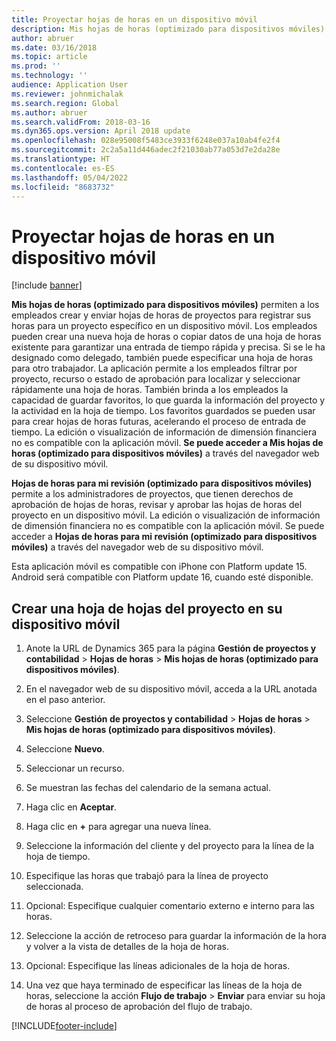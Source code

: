 ```yaml
---
title: Proyectar hojas de horas en un dispositivo móvil
description: Mis hojas de horas (optimizado para dispositivos móviles) permiten a los empleados crear y enviar hojas de horas de proyectos para registrar sus horas para un proyecto específico en un dispositivo móvil.
author: abruer
ms.date: 03/16/2018
ms.topic: article
ms.prod: ''
ms.technology: ''
audience: Application User
ms.reviewer: johnmichalak
ms.search.region: Global
ms.author: abruer
ms.search.validFrom: 2018-03-16
ms.dyn365.ops.version: April 2018 update
ms.openlocfilehash: 028e95008f5483ce3933f6248e037a10ab4fe2f4
ms.sourcegitcommit: 2c2a5a11d446adec2f21030ab77a053d7e2da28e
ms.translationtype: HT
ms.contentlocale: es-ES
ms.lasthandoff: 05/04/2022
ms.locfileid: "8683732"
---
```

# <a name="project-timesheets-on-a-mobile-device"></a>Proyectar hojas de horas en un dispositivo móvil

[!include [banner](../includes/banner.md)]

**Mis hojas de horas (optimizado para dispositivos móviles)** permiten a los empleados crear y enviar hojas de horas de proyectos para registrar sus horas para un proyecto específico en un dispositivo móvil. Los empleados pueden crear una nueva hoja de horas o copiar datos de una hoja de horas existente para garantizar una entrada de tiempo rápida y precisa. Si se le ha designado como delegado, también puede especificar una hoja de horas para otro trabajador. La aplicación permite a los empleados filtrar por proyecto, recurso o estado de aprobación para localizar y seleccionar rápidamente una hoja de horas. También brinda a los empleados la capacidad de guardar favoritos, lo que guarda la información del proyecto y la actividad en la hoja de tiempo. Los favoritos guardados se pueden usar para crear hojas de horas futuras, acelerando el proceso de entrada de tiempo. La edición o visualización de información de dimensión financiera no es compatible con la aplicación móvil. **Se puede acceder a Mis hojas de horas (optimizado para dispositivos móviles)** a través del navegador web de su dispositivo móvil.

**Hojas de horas para mi revisión (optimizado para dispositivos móviles)** permite a los administradores de proyectos, que tienen derechos de aprobación de hojas de horas, revisar y aprobar las hojas de horas del proyecto en un dispositivo móvil. La edición o visualización de información de dimensión financiera no es compatible con la aplicación móvil. Se puede acceder a **Hojas de horas para mi revisión (optimizado para dispositivos móviles)** a través del navegador web de su dispositivo móvil.

Esta aplicación móvil es compatible con iPhone con Platform update 15.
Android será compatible con Platform update 16, cuando esté disponible.

## <a name="create-a-project-timesheet-on-your-mobile-device"></a>Crear una hoja de hojas del proyecto en su dispositivo móvil

1.  Anote la URL de Dynamics 365 para la página **Gestión de proyectos y contabilidad** \> **Hojas de horas** \> **Mis hojas de horas (optimizado para dispositivos móviles)**.

2.  En el navegador web de su dispositivo móvil, acceda a la URL anotada en el paso anterior.
 
3.  Seleccione **Gestión de proyectos y contabilidad** \> **Hojas de horas** \> **Mis hojas de horas (optimizado para dispositivos móviles)**.

4.  Seleccione **Nuevo**.

5.  Seleccionar un recurso.

6.  Se muestran las fechas del calendario de la semana actual.

7.  Haga clic en **Aceptar**.

8.  Haga clic en **+** para agregar una nueva línea.

9.  Seleccione la información del cliente y del proyecto para la línea de la hoja de tiempo.

10. Especifique las horas que trabajó para la línea de proyecto seleccionada.

11. Opcional: Especifique cualquier comentario externo e interno para las horas.

12. Seleccione la acción de retroceso para guardar la información de la hora y volver a la vista de detalles de la hoja de horas.

13. Opcional: Especifique las líneas adicionales de la hoja de horas.

14. Una vez que haya terminado de especificar las líneas de la hoja de horas, seleccione la acción **Flujo de trabajo** \> **Enviar** para enviar su hoja de horas al proceso de aprobación del flujo de trabajo.


[!INCLUDE[footer-include](../includes/footer-banner.md)]